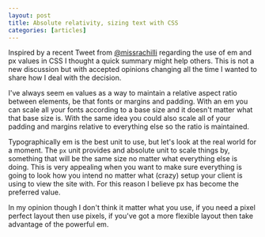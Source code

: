```yaml
---
layout: post
title: Absolute relativity, sizing text with CSS
categories: [articles]
---
```

Inspired by a recent Tweet from [@missrachilli](https://twitter.com/missrachilli) regarding the use of em and px values in CSS I thought a quick summary might help others. This is not a new discussion but with accepted opinions changing all the time I wanted to share how I deal with the decision.

I've always seem `em` values as a way to maintain a relative aspect ratio between elements, be that fonts or margins and padding. With an em you can scale all your fonts according to a base size and it doesn't matter what that base size is. With the same idea you could also scale all of your padding and margins relative to everything else so the ratio is maintained.

Typographically em is the best unit to use, but let's look at the real world for a moment. The `px` unit provides and absolute unit to scale things by, something that will be the same size no matter what everything else is doing. This is very appealing when you want to make sure everything is going to look how you intend no matter what (crazy) setup your client is using to view the site with. For this reason I believe px has become the preferred value.

In my opinion though I don't think it matter what you use, if you need a pixel perfect layout then use pixels, if you've got a more flexible layout then take advantage of the powerful em.